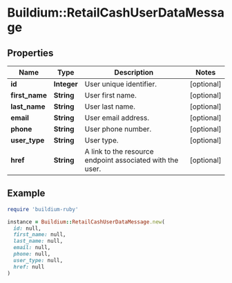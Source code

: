 # Buildium::RetailCashUserDataMessage

## Properties

| Name | Type | Description | Notes |
| ---- | ---- | ----------- | ----- |
| **id** | **Integer** | User unique identifier. | [optional] |
| **first_name** | **String** | User first name. | [optional] |
| **last_name** | **String** | User last name. | [optional] |
| **email** | **String** | User email address. | [optional] |
| **phone** | **String** | User phone number. | [optional] |
| **user_type** | **String** | User type. | [optional] |
| **href** | **String** | A link to the resource endpoint associated with the user. | [optional] |

## Example

```ruby
require 'buildium-ruby'

instance = Buildium::RetailCashUserDataMessage.new(
  id: null,
  first_name: null,
  last_name: null,
  email: null,
  phone: null,
  user_type: null,
  href: null
)
```

